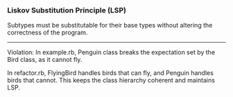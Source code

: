 ### Liskov Substitution Principle (LSP)

Subtypes must be substitutable for their base types without altering the correctness of the program.

---

Violation: In example.rb, Penguin class breaks the expectation set by the Bird class, as it cannot fly.

In refactor.rb, FlyingBird handles birds that can fly, and Penguin handles birds that cannot. This keeps the class hierarchy coherent and maintains LSP.